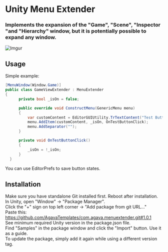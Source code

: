 # Unity Menu Extender

### Implements the expansion of the "Game", "Scene", "Inspector "and "Hierarchy" window, but it is potentially possible to expand any window.  

![Imgur](https://imgur.com/X5hUCdx.png)

## Usage
Simple example:
```C#
[MenuWindow(Window.Game)]
public class GameViewExtender : MenuExtender
{
      private bool _isOn = false;

      public override void ConstructMenu(GenericMenu menu)
      {
          var customContent = EditorGUIUtility.TrTextContent("Test Button");
          menu.AddItem(customContent, _isOn, OnTestButtonClick);
          menu.AddSeparator("");
      }

      private void OnTestButtonClick()
      {
          _isOn = !_isOn;
      }
  }
```
You can use EditorPrefs to save button states.
## Installation

Make sure you have standalone Git installed first. Reboot after installation.  
In Unity, open "Window" -> "Package Manager".  
Click the "+" sign on top left corner -> "Add package from git URL..."  
Paste this: https://github.com/AgavaTemplates/com.agava.menuextender.git#1.0.1  
See minimum required Unity version in the package.json file.  
Find "Samples" in the package window and click the "Import" button. Use it as a guide.  
To update the package, simply add it again while using a different version tag.  
